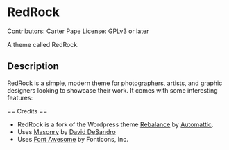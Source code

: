 # RedRock

Contributors: Carter Pape
License: GPLv3 or later

A theme called RedRock.

## Description

RedRock is a simple, modern theme for photographers, artists, and graphic designers looking to showcase their work. It comes with some interesting features:

== Credits ==

* RedRock is a fork of the Wordpress theme [Rebalance](https://wordpress.org/themes/rebalance/) by [Automattic](https://automattic.com).
* Uses [Masonry](https://masonry.desandro.com) by [David DeSandro](https://masonry.desandro.com)
* Uses [Font Awesome](http://fontawesome.io) by Fonticons, Inc.
